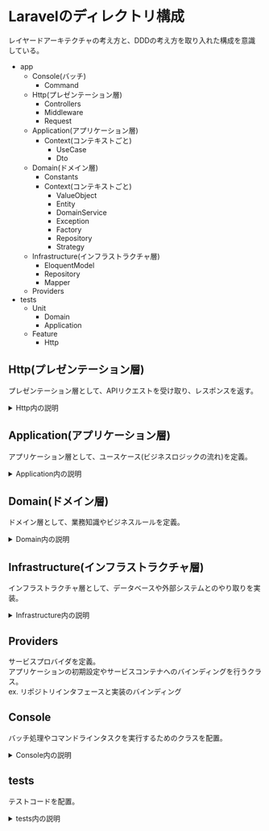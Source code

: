 # Laravelのディレクトリ構成
レイヤードアーキテクチャの考え方と、DDDの考え方を取り入れた構成を意識している。  

- app
  - Console(バッチ)
    - Command
  - Http(プレゼンテーション層)
    - Controllers
    - Middleware
    - Request
  - Application(アプリケーション層)
    - Context(コンテキストごと)
      - UseCase
      - Dto
  - Domain(ドメイン層)
    - Constants
    - Context(コンテキストごと)
      - ValueObject
      - Entity
      - DomainService
      - Exception
      - Factory
      - Repository
      - Strategy
  - Infrastructure(インフラストラクチャ層)
    - EloquentModel
    - Repository
    - Mapper
  - Providers
- tests
  - Unit
    - Domain
    - Application
  - Feature
    - Http

## Http(プレゼンテーション層)
プレゼンテーション層として、APIリクエストを受け取り、レスポンスを返す。

<details>

<summary>Http内の説明</summary>

### Controllers
APIのリクエストを受けて実行されるController。  
Requestクラスを使ったバリデーションを実行し、問題なければUseCaseクラスのビジネスロジックを実行する。  

### Middleware
リクエストやレスポンスの前後処理を行う。  
ex. 認証、CORS設定、リクエストログの記録  

### Request
各APIごとのRequestクラス。  
Requestクラスで行うバリデーションは必須チェックや型のチェックのみ。  
業務知識に関するチェックはドメイン層(ValueObjectなど)で行う。  

### Exception
アプリケーション全体で使用する例外処理を定義。  

</details>

## Application(アプリケーション層)
アプリケーション層として、ユースケース(ビジネスロジックの流れ)を定義。  

<details>

<summary>Application内の説明</summary>

### UseCase
各ユースケースごとにクラスを作成し、ビジネスロジックの流れを定義。  

### Dto
データ転送オブジェクト(DTO)を定義。  
DTOは業務的な知識やロジックを持たないため、Applicationに実装する。  
ex. リクエストデータをユースケースに渡すための構造や、テーブルINSERT用のデータ構造  

</details>

## Domain(ドメイン層)
ドメイン層として、業務知識やビジネスルールを定義。  

<details>

<summary>Domain内の説明</summary>

### Constants
コード値や定数を定義するクラスを配置。  
ex. ステータスコード、削除フラグ

### Context
ドメインごとに以下のクラスを配置。

#### ValueObject
値オブジェクトを定義。  
コード値や金額など、業務知識の関係するシステム固有の値を表現するためのクラスを実装する。  
ガード節を含んだnewメソッドを使い、正しいインスタンスが生成されるようにする。  

#### Entity
ドメインエンティティを定義。  
ValueObjectなどを組み合わせながら、業務的なデータのまとまりを表現するためのクラスを実装する。  
Entityというより、「集約(Aggregate)」にあたるものもここに定義する。  

#### DomainService
ドメインロジックを定義するサービスクラス。  
ValueObjectやEntityだけでは表現できないようなロジックを実装する。(複数のドメインオブジェクトをまたぐ処理など)  
実装させたい処理ごとにクラスを分ける。(クラスの肥大化を防ぐため)

#### Factory
オブジェクトを生成する際、複雑な処理が必要なときに使用する。  

#### Repository
リポジトリインタフェースを定義。  

#### Strategy
条件によって処理を切り替えるなど、ストラテジパターンを実現するためのクラスを配置する。  
ストラテジパターンを用いることで、条件分岐（if文やswitch文）を減らし、柔軟で拡張性の高い設計を実現する。  
主に以下のようなケースで使用する：  
ex. 業務ルールが複数のパターンに分かれており、動的に切り替える必要がある場合。  
ex. 処理の切り替えをクラス単位で管理したい場合。

</details>

## Infrastructure(インフラストラクチャ層)
インフラストラクチャ層として、データベースや外部システムとのやり取りを実装。

<details>

<summary>Infrastructure内の説明</summary>

### EloquentModel
LaravelのEloquentモデルを配置。  
ドメインのエンティティと区別するため、クラス名の頭には「Eloquent」をつける。  

### Repository
ドメイン層で定義されたリポジトリインタフェースの実装を配置。  
EloquentModelを使用し、DBへの登録、DBからの取得といった処理を実装する。  

### Mapper
EloquentModelをドメインエンティティに変換するクラスを配置。  

</details>

## Providers
サービスプロバイダを定義。  
アプリケーションの初期設定やサービスコンテナへのバインディングを行うクラス。  
ex. リポジトリインタフェースと実装のバインディング

## Console
バッチ処理やコマンドラインタスクを実行するためのクラスを配置。  

<details>

<summary>Console内の説明</summary>

### Command
Laravelのartisanコマンドで実行可能なカスタムコマンドを定義。  
定期的なデータ処理やバックグランドで実行するタスクなどを実装。  
APIと同様に、UseCaseクラスをアプリケーション層に定義してロジックを実行する。  

</details>

## tests
テストコードを配置。  

<details>

<summary>tests内の説明</summary>

### Unit
ユニットテストを配置。  
ex. ドメインロジックやユースケースのテスト

### Feature
機能テストを配置。  
ex. APIエンドポイントのテスト、ユーザーフローのテスト

</details>
